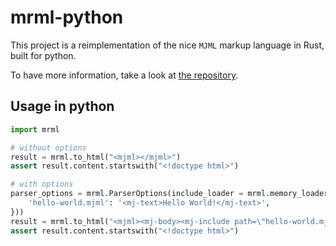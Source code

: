 # mrml-python

This project is a reimplementation of the nice `MJML` markup language in Rust, built for python.

To have more information, take a look at [the repository](https://github.com/jdrouet/mrml).

## Usage in python

```python
import mrml

# without options
result = mrml.to_html("<mjml></mjml>")
assert result.content.startswith("<!doctype html>")

# with options
parser_options = mrml.ParserOptions(include_loader = mrml.memory_loader({
    'hello-world.mjml': '<mj-text>Hello World!</mj-text>',
}))
result = mrml.to_html("<mjml><mj-body><mj-include path=\"hello-world.mjml\" /></mj-body></mjml>", parser_options = parser_options)
assert result.content.startswith("<!doctype html>")
```
